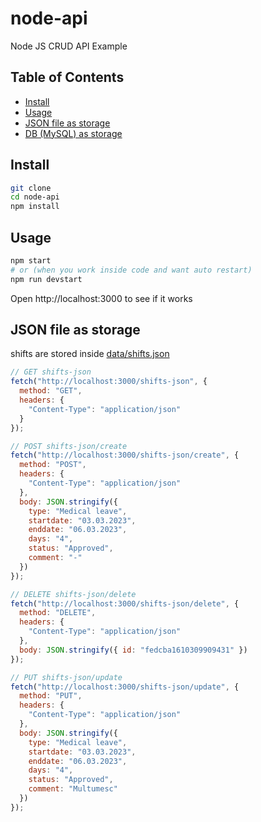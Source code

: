 # node-api

Node JS CRUD API Example

## Table of Contents

<!-- START doctoc generated TOC please keep comment here to allow auto update -->
<!-- DON'T EDIT THIS SECTION, INSTEAD RE-RUN doctoc TO UPDATE -->

- [Install](#install)
- [Usage](#usage)
- [JSON file as storage](#json-file-as-storage)
- [DB (MySQL) as storage](#db-mysql-as-storage)

<!-- END doctoc generated TOC please keep comment here to allow auto update -->

## Install

```sh
git clone
cd node-api
npm install
```

## Usage

```sh
npm start
# or (when you work inside code and want auto restart)
npm run devstart
```

Open http://localhost:3000 to see if it works

## JSON file as storage

shifts are stored inside [data/shifts.json](data/shifts.json)

```js
// GET shifts-json
fetch("http://localhost:3000/shifts-json", {
  method: "GET",
  headers: {
    "Content-Type": "application/json"
  }
});

// POST shifts-json/create
fetch("http://localhost:3000/shifts-json/create", {
  method: "POST",
  headers: {
    "Content-Type": "application/json"
  },
  body: JSON.stringify({
    type: "Medical leave",
    startdate: "03.03.2023",
    enddate: "06.03.2023",
    days: "4",
    status: "Approved",
    comment: "-"
  })
});

// DELETE shifts-json/delete
fetch("http://localhost:3000/shifts-json/delete", {
  method: "DELETE",
  headers: {
    "Content-Type": "application/json"
  },
  body: JSON.stringify({ id: "fedcba1610309909431" })
});

// PUT shifts-json/update
fetch("http://localhost:3000/shifts-json/update", {
  method: "PUT",
  headers: {
    "Content-Type": "application/json"
  },
  body: JSON.stringify({
    type: "Medical leave",
    startdate: "03.03.2023",
    enddate: "06.03.2023",
    days: "4",
    status: "Approved",
    comment: "Multumesc"
  })
});
```
